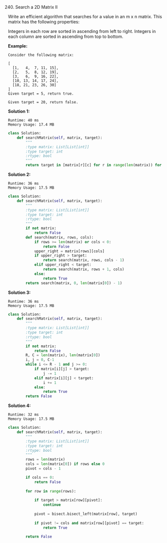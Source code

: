 240. Search a 2D Matrix II

Write an efficient algorithm that searches for a value in an m x n matrix. This matrix has the following properties:

Integers in each row are sorted in ascending from left to right.
Integers in each column are sorted in ascending from top to bottom.

**Example:**
```
Consider the following matrix:

[
  [1,   4,  7, 11, 15],
  [2,   5,  8, 12, 19],
  [3,   6,  9, 16, 22],
  [10, 13, 14, 17, 24],
  [18, 21, 23, 26, 30]
]
Given target = 5, return true.

Given target = 20, return false.
```

**Solution 1:**
```
Runtime: 40 ms
Memory Usage: 17.4 MB
```
```python
class Solution:
    def searchMatrix(self, matrix, target):
        """
        :type matrix: List[List[int]]
        :type target: int
        :rtype: bool
        """
        return target in [matrix[r][c] for r in range(len(matrix)) for c in range(len(matrix[0]))]
```

**Solution 2:**
```
Runtime: 36 ms
Memory Usage: 17.5 MB
```
```python
class Solution:
    def searchMatrix(self, matrix, target):
        """
        :type matrix: List[List[int]]
        :type target: int
        :rtype: bool
        """
        if not matrix:
            return False
        def search(matrix, rows, cols):
            if rows >= len(matrix) or cols < 0:
                return False
            upper_right = matrix[rows][cols]
            if upper_right > target:
                return search(matrix, rows, cols - 1)
            elif upper_right < target:
                return search(matrix, rows + 1, cols)
            else:
                return True
        return search(matrix, 0, len(matrix[0]) - 1)
```

**Solution 3:**
```
Runtime: 36 ms
Memory Usage: 17.5 MB
```
```python
class Solution:
    def searchMatrix(self, matrix, target):
        """
        :type matrix: List[List[int]]
        :type target: int
        :rtype: bool
        """
        if not matrix:
            return False
        R, C = len(matrix), len(matrix[0])
        i, j = 0, C-1
        while i <= R - 1 and j >= 0:
            if matrix[i][j] > target:
                j -= 1
            elif matrix[i][j] < target:
                i += 1
            else:
                return True
        return False
```

**Solution 4:**
```
Runtime: 32 ms
Memory Usage: 17.5 MB
```
```python
class Solution:
    def searchMatrix(self, matrix, target):
        """
        :type matrix: List[List[int]]
        :type target: int
        :rtype: bool
        """
        rows = len(matrix)
        cols = len(matrix[0]) if rows else 0
        pivot = cols - 1

        if cols == 0:
            return False
        
        for row in range(rows):  
            
            if target > matrix[row][pivot]:
                continue
                 
            pivot = bisect.bisect_left(matrix[row], target)
            
            if pivot != cols and matrix[row][pivot] == target:
                return True
            
        return False
```